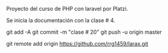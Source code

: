 Proyecto del curso de PHP con laravel por Platzi.

Se inicia la documentación con la clase # 4.

git add -A
git commit -m "clase # 20"
git push -u origin master





git remote add origin https://github.com/rrg1459/larax.git
